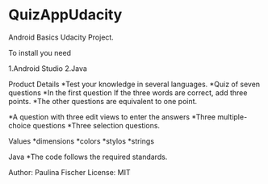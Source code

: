 # QuizAppUdacity
Android Basics Udacity Project.


To install you need

1.Android Studio
2.Java

Product Details
*Test your knowledge in several languages.
*Quiz of seven questions
*In the first question If the three words are correct, add three points.
*The other questions are equivalent to one point.

*A question with three edit views to enter the answers
*Three multiple-choice questions
*Three selection questions.

Values
*dimensions
*colors
*stylos
*strings

Java
*The code follows the required standards.

Author: Paulina Fischer
License: MIT


